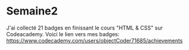 # Semaine2
J'ai collecté 21 badges en finissant le cours "HTML & CSS" sur Codeacademy.
Voici le lien vers mes badges:
https://www.codecademy.com/users/objectCoder71685/achievements
